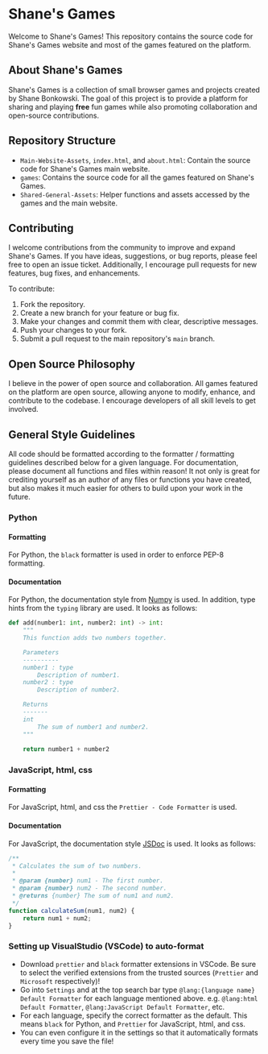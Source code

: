 # Shane's Games

Welcome to Shane's Games! This repository contains the source code for Shane's Games website and most of the games featured on the platform.

## About Shane's Games

Shane's Games is a collection of small browser games and projects created by Shane Bonkowski. The goal of this project is to provide a platform for sharing and playing __free__ fun games while also promoting collaboration and open-source contributions.

## Repository Structure

- `Main-Website-Assets`, `index.html`, and `about.html`: Contain the source code for Shane's Games main website.
- `games`: Contains the source code for all the games featured on Shane's Games.
- `Shared-General-Assets`: Helper functions and assets accessed by the games and the main website.

## Contributing

I welcome contributions from the community to improve and expand Shane's Games. If you have ideas, suggestions, or bug reports, please feel free to open an issue ticket. Additionally, I encourage pull requests for new features, bug fixes, and enhancements.

To contribute:
1. Fork the repository.
2. Create a new branch for your feature or bug fix.
3. Make your changes and commit them with clear, descriptive messages.
4. Push your changes to your fork.
5. Submit a pull request to the main repository's `main` branch.

## Open Source Philosophy

I believe in the power of open source and collaboration. All games featured on the platform are open source, allowing anyone to modify, enhance, and contribute to the codebase. I encourage developers of all skill levels to get involved.

## General Style Guidelines
All code should be formatted according to the formatter / formatting guidelines described below for a given language. For documentation, please document all functions and files within reason! It not only is great for crediting yourself as an author of any files or functions you have created, but also makes it much easier for others to build upon your work in the future.

### Python
#### Formatting
For Python, the `black` formatter is used in order to enforce PEP-8 formatting. 

#### Documentation
For Python, the documentation style from [Numpy](https://numpydoc.readthedocs.io/en/latest/format.html) is used. In addition, type hints from the `typing` library are used. It looks as follows:
```python
def add(number1: int, number2: int) -> int:
    """
    This function adds two numbers together.

    Parameters
    ----------
    number1 : type
        Description of number1.
    number2 : type
        Description of number2.

    Returns
    -------
    int
        The sum of number1 and number2.
    """
    
    return number1 + number2

```

### JavaScript, html, css
#### Formatting
For JavaScript, html, and css the `Prettier - Code Formatter` is used.

#### Documentation
For JavaScript, the documentation style [JSDoc](https://github.com/shri/JSDoc-Style-Guide) is used. It looks as follows:
```javascript
/**
 * Calculates the sum of two numbers.
 * 
 * @param {number} num1 - The first number.
 * @param {number} num2 - The second number.
 * @returns {number} The sum of num1 and num2.
 */
function calculateSum(num1, num2) {
    return num1 + num2;
}

```

### Setting up VisualStudio (VSCode) to auto-format
- Download `prettier` and `black` formatter extensions in VSCode. Be sure to select the verified extensions from the trusted sources (`Prettier` and `Microsoft` respectively)!
- Go into `Settings` and at the top search bar type `@lang:{language name} Default Formatter` for each language mentioned above. e.g. `@lang:html Default Formatter`, `@lang:JavaScript Default Formatter`, etc.
- For each language, specify the correct formatter as the default. This means `black` for Python, and `Prettier` for JavaScript, html, and css.
- You can even configure it in the settings so that it automatically formats every time you save the file!
